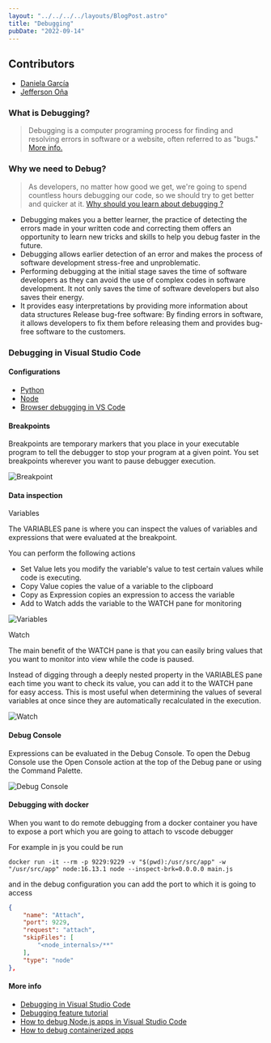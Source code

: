 ```yaml
---
layout: "../../../../layouts/BlogPost.astro"
title: "Debugging"
pubDate: "2022-09-14"
---
```


## Contributors

- [Daniela García](https://github.com/dsgarcia8)
- [Jefferson Oña](https://github.com/jeffqev)

### What is Debugging?

> Debugging is a computer programing process for finding and resolving errors in software or a website, often referred to as "bugs." [More info.](https://www.indeed.com/career-advice/career-development/debugging#:~:text=Debugging%20is%20important%20because%20it,error%20affects%20a%20program%20overall.)

### Why we need to Debug?

> As developers, no matter how good we get, we're going to spend countless hours debugging our code, so we should try to get better and quicker at it. [Why should you learn about debugging ?](https://www.freecodecamp.org/news/what-is-debugging-how-to-debug-code/#whyshouldyoulearnaboutdebugging)

- Debugging makes you a better learner, the practice of detecting the errors made in your written code and correcting them offers an opportunity to learn new tricks and skills to help you debug faster in the future.
- Debugging  allows earlier detection of an error and makes the process of software development stress-free and unproblematic.
- Performing debugging at the initial stage saves the time of software developers as they can avoid the use of complex codes in software development. It not only saves the time of software developers but also saves their energy.
- It provides easy interpretations by providing more information about data structures
Release bug-free software: By finding errors in software, it allows developers to fix them before releasing them and provides bug-free software to the customers.

### Debugging in Visual Studio Code

#### Configurations

- [Python](https://code.visualstudio.com/docs/python/debugging)
- [Node](https://code.visualstudio.com/docs/nodejs/nodejs-debugging)
- [Browser debugging in VS Code](https://code.visualstudio.com/docs/nodejs/browser-debugging)

#### Breakpoints

Breakpoints are temporary markers that you place in your executable program to tell the debugger to stop your program at a given point. You set breakpoints wherever you want to pause debugger execution.

![Breakpoint](https://code.visualstudio.com/assets/docs/editor/debugging/bpts-in-overview.png)

#### Data inspection

Variables

The VARIABLES pane is where you can inspect the values of variables and expressions that were evaluated at the breakpoint.

You can perform the following actions

- Set Value lets you modify the variable's value to test certain values while code is executing.
- Copy Value copies the value of a variable to the clipboard
- Copy as Expression copies an expression to access the variable
- Add to Watch adds the variable to the WATCH pane for monitoring

![Variables](https://blog.logrocket.com/wp-content/uploads/2021/06/Inspecting-values-VARIABLES-WATCH-Pane-1.png)

Watch

The main benefit of the WATCH pane is that you can easily bring values that you want to monitor into view while the code is paused.

Instead of digging through a deeply nested property in the VARIABLES pane each time you want to check its value, you can add it to the WATCH pane for easy access. This is most useful when determining the values of several variables at once since they are automatically recalculated in the execution.

![Watch](https://blog.logrocket.com/wp-content/uploads/2021/06/Watch-pane.png)

#### Debug Console

Expressions can be evaluated in the Debug Console. To open the Debug Console use the Open Console action at the top of the Debug pane or using the Command Palette.

![Debug Console](https://code.visualstudio.com/assets/docs/editor/debugging/debugconsole.png)

#### Debugging with docker

When you want to do remote debugging from a docker container you have to expose a port which you are going to attach to vscode debugger

For example in js you could be run

```shell
docker run -it --rm -p 9229:9229 -v "$(pwd):/usr/src/app" -w "/usr/src/app" node:16.13.1 node --inspect-brk=0.0.0.0 main.js
```

and in the debug configuration you can add the port to which it is going to access

``` Json
{
    "name": "Attach",
    "port": 9229,
    "request": "attach",
    "skipFiles": [
        "<node_internals>/**"
    ],
    "type": "node"
},
```

#### More info

- [Debugging in Visual Studio Code](https://code.visualstudio.com/docs/editor/debugging)
- [Debugging feature tutorial](https://www.microsoft.com/videoplayer/embed/RWAIIi)
- [How to debug Node.js apps in Visual Studio Code](https://blog.logrocket.com/how-to-debug-node-js-apps-in-visual-studio-code/)
- [How to debug containerized apps](https://code.visualstudio.com/docs/containers/debug-common)
